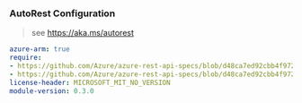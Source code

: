 ### AutoRest Configuration

> see https://aka.ms/autorest

``` yaml
azure-arm: true
require:
- https://github.com/Azure/azure-rest-api-specs/blob/d48ca7ed92cbb4f972eb6214bdb3200edaf78369/specification/datacatalog/resource-manager/readme.md
- https://github.com/Azure/azure-rest-api-specs/blob/d48ca7ed92cbb4f972eb6214bdb3200edaf78369/specification/datacatalog/resource-manager/readme.go.md
license-header: MICROSOFT_MIT_NO_VERSION
module-version: 0.3.0
```
